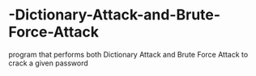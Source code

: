 # -Dictionary-Attack-and-Brute-Force-Attack
program that performs both Dictionary Attack and Brute Force Attack to crack a given password
